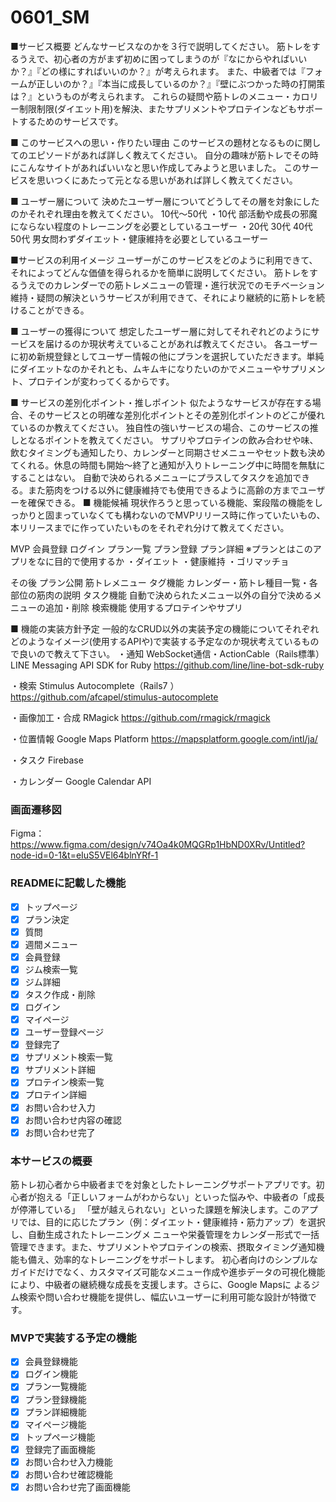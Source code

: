 # 0601_SM
■サービス概要
どんなサービスなのかを３行で説明してください。
  筋トレをするうえで、初心者の方がまず初めに困ってしまうのが『なにからやればいいか？』『どの様にすればいいのか？』が考えられます。
  また、中級者では『フォームが正しいのか？』『本当に成長しているのか？』『壁にぶつかった時の打開策は？』というものが考えられます。
  これらの疑問や筋トレのメニュー・カロリー制限制限(ダイエット用)を解決、またサプリメントやプロテインなどもサポートするためのサービスです。

■ このサービスへの思い・作りたい理由
このサービスの題材となるものに関してのエピソードがあれば詳しく教えてください。
  自分の趣味が筋トレでその時にこんなサイトがあればいいなと思い作成してみようと思いました。
このサービスを思いつくにあたって元となる思いがあれば詳しく教えてください。

■ ユーザー層について
決めたユーザー層についてどうしてその層を対象にしたのかそれぞれ理由を教えてください。
  10代〜50代
  ・10代 部活動や成長の邪魔にならない程度のトレーニングを必要としているユーザー
  ・20代 30代 40代 50代 男女問わずダイエット・健康維持を必要としているユーザー

■サービスの利用イメージ
ユーザーがこのサービスをどのように利用できて、それによってどんな価値を得られるかを簡単に説明してください。
  筋トレをするうえでのカレンダーでの筋トレメニューの管理・進行状況でのモチベーション維持・疑問の解決というサービスが利用できて、それにより継続的に筋トレを続けることができる。

■ ユーザーの獲得について
想定したユーザー層に対してそれぞれどのようにサービスを届けるのか現状考えていることがあれば教えてください。
  各ユーザーに初め新規登録としてユーザー情報の他にプランを選択していただきます。単純にダイエットなのかそれとも、ムキムキになりたいのかでメニューやサプリメント、プロテインが変わってくるからです。

■ サービスの差別化ポイント・推しポイント
似たようなサービスが存在する場合、そのサービスとの明確な差別化ポイントとその差別化ポイントのどこが優れているのか教えてください。
独自性の強いサービスの場合、このサービスの推しとなるポイントを教えてください。
  サプリやプロテインの飲み合わせや味、飲むタイミングも通知したり、カレンダーと同期させメニューやセット数も決めてくれる。休息の時間も開始〜終了と通知が入りトレーニング中に時間を無駄にすることはない。
  自動で決められるメニューにプラスしてタスクを追加できる。また筋肉をつける以外に健康維持でも使用できるように高齢の方までユーザーを確保できる。
■ 機能候補
現状作ろうと思っている機能、案段階の機能をしっかりと固まっていなくても構わないのでMVPリリース時に作っていたいもの、本リリースまでに作っていたいものをそれぞれ分けて教えてください。

   MVP
    会員登録
    ログイン
    プラン一覧
    プラン登録
    プラン詳細 ※プランとはこのアプリをなに目的で使用するか
              ・ダイエット
              ・健康維持
              ・ゴリマッチョ
    
   その後
    プラン公開  筋トレメニュー
    タグ機能  カレンダー・筋トレ種目一覧・各部位の筋肉の説明
    タスク機能  自動で決められたメニュー以外の自分で決めるメニューの追加・削除
    検索機能  使用するプロテインやサプリ


■ 機能の実装方針予定
一般的なCRUD以外の実装予定の機能についてそれぞれどのようなイメージ(使用するAPIや)で実装する予定なのか現状考えているもので良いので教えて下さい。
・通知
  WebSocket通信・ActionCable（Rails標準）LINE Messaging API SDK for Ruby
    https://github.com/line/line-bot-sdk-ruby

・検索
  Stimulus Autocomplete（Rails7 ）
    https://github.com/afcapel/stimulus-autocomplete

・画像加工・合成
  RMagick
    https://github.com/rmagick/rmagick

・位置情報
  Google Maps Platform
    https://mapsplatform.google.com/intl/ja/

・タスク
  Firebase

・カレンダー
  Google Calendar API

### 画面遷移図
Figma：https://www.figma.com/design/v74Oa4k0MQGRp1HbND0XRv/Untitled?node-id=0-1&t=eIuS5VEl64blnYRf-1

### READMEに記載した機能
- [x] トップページ
- [x] プラン決定
- [x] 質問
- [x] 週間メニュー
- [x] 会員登録
- [x] ジム検索一覧
- [x] ジム詳細
- [x] タスク作成・削除
- [x] ログイン
- [x] マイページ
- [x] ユーザー登録ページ
- [x] 登録完了
- [x] サプリメント検索一覧
- [x] サプリメント詳細
- [x] プロテイン検索一覧
- [x] プロテイン詳細
- [x] お問い合わせ入力
- [x] お問い合わせ内容の確認
- [x] お問い合わせ完了

### 本サービスの概要
筋トレ初心者から中級者までを対象としたトレーニングサポートアプリです。初心者が抱える「正しいフォームがわからない」といった悩みや、中級者の「成長が停滞している」
「壁が越えられない」といった課題を解決します。このアプリでは、目的に応じたプラン（例：ダイエット・健康維持・筋力アップ）を選択し、自動生成されたトレーニングメ
ニューや栄養管理をカレンダー形式で一括管理できます。また、サプリメントやプロテインの検索、摂取タイミング通知機能も備え、効率的なトレーニングをサポートします。
初心者向けのシンプルなガイドだけでなく、カスタマイズ可能なメニュー作成や進歩データの可視化機能により、中級者の継続機な成長を支援します。さらに、Google Mapsに
よるジム検索や問い合わせ機能を提供し、幅広いユーザーに利用可能な設計が特徴です。

### MVPで実装する予定の機能
- [x] 会員登録機能
- [x] ログイン機能
- [x] プラン一覧機能
- [x] プラン登録機能
- [x] プラン詳細機能
- [x] マイページ機能
- [x] トップページ機能
- [x] 登録完了画面機能
- [x] お問い合わせ入力機能
- [x] お問い合わせ確認機能
- [x] お問い合わせ完了画面機能